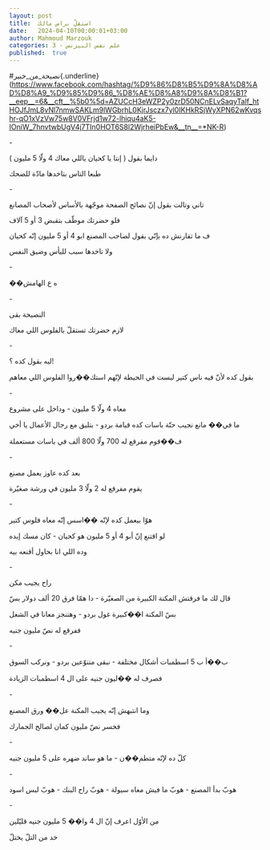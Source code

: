 ```yaml
---
layout: post
title:  استقلّ براس مالك
date:   2024-04-10T00:00:01+03:00
author: Mahmoud Marzouk
categories: 3 - علم نفس البيزنس
published:  true
---
```

\#نصيحة_من_خبير{.underline}(https://www.facebook.com/hashtag/%D9%86%D8%B5%D9%8A%D8%AD%D8%A9_%D9%85%D9%86_%D8%AE%D8%A8%D9%8A%D8%B1?__eep__=6&__cft__%5b0%5d=AZUCcH3eWZP2y0zrD50NCnELvSaqyTalf_htHOJfJmL8vNl7nmwSAKLm9lWGbrhL0KjrJsczx7yl0IKHkRSjWyXPN62wKvqshr-qO1xVzVw75w8V0VFrjd1w72-lhiqu4aK5-IOniW_7hnvtwbUgV4j7TIn0HOT6S8l2WjrheiPbEw&__tn__=*NK-R)

\-

دايما بقول ( إنتا يا كحيان ياللي معاك 4 ولّا 5 مليون )

طبعا الناس بتاخدها مادّة للضحك

\-

تاني وتالت بقول إنّ نصائح الصفحة موجّهة بالأساس لأصحاب
المصانع

فلو حضرتك موظّف بتقبض 3 أو 5 آلاف

ف ما تقارنش ده بإنّي بقول لصاحب المصنع ابو 4 أو 5 مليون إنّه
كحيان

ولا تاخدها سبب لليأس وضيق النفس

\-

��ه ع الهامش

\-

النصيحة بقى

لازم حضرتك تستقلّ بالفلوس اللي معاك

\-

ليه بقول كده ؟!

بقول كده لأنّ فيه ناس كتير لبست في الحيطة لإنّهم استك��روا الفلوس اللي
معاهم

\-

معاه 4 ولّا 5 مليون - وداخل على مشروع

ما في�� مانع نجيب حتّة باسات كده قيامة بردو - بتليق مع رجال الأعمال يا
أخي

ف��قوم مفرقع له 700 ولّا 800 ألف في باسات مستعملة

\-

بعد كده عاوز يعمل مصنع

يقوم مفرقع له 2 ولّا 3 مليون في ورشة صغيّرة

\-

هوّا بيعمل كده لإنّه ��اسس إنّه معاه فلوس كتير

لو اقتنع إنّ أبو 4 أو 5 مليون هو كحيان - كان مسك إيده

وده اللي انا بحاول أقنعه بيه

\-

راح يجيب مكن

قال لك ما فرقتش المكنة الكبيرة من الصغيّرة - دا همّا فرق 20 ألف دولار
بسّ

بسّ المكنة ا��كبيرة غول بردو - وهتنجز معانا في الشغل

ففرقع له نصّ مليون جنيه

\-

ب��أ ب 5 اسطمبات أشكال مختلفة - نبقى متنوّعين بردو - ونركب
السوق

فصرف له ��ليون جنيه على ال 4 اسطمبات الزيادة

\-

وما انتبهش إنّه يجيب المكنة عل�� ورق المصنع

فخسر نصّ مليون كمان لصالح الجمارك

\-

كلّ ده لإنّه متطم��ن - ما هو ساند ضهره على 5 مليون جنيه

\-

هوبّ بدأ المصنع - هوبّ ما فيش معاه سيولة - هوبّ راح البنك - هوبّ لبس
اسود

\-

من الأوّل اعرف إنّ ال 4 وا�� 5 مليون جنيه قليّلين

خد من التلّ يختلّ
